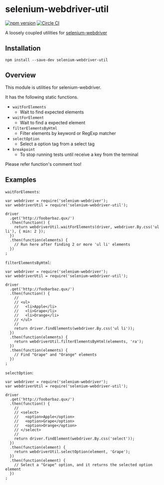 # selenium-webdriver-util

[![npm version](https://badge.fury.io/js/selenium-webdriver-util.svg)](http://badge.fury.io/js/selenium-webdriver-util)
[![Circle CI](https://circleci.com/gh/kjirou/selenium-webdriver-util.svg?style=svg)](https://circleci.com/gh/kjirou/selenium-webdriver-util)

A loosely coupled utilities for [selenium-webdriver](https://code.google.com/p/selenium/wiki/WebDriverJs)


## Installation

```
npm install --save-dev selenium-webdriver-util
```


## Overview

This module is utilities for selenium-webdriver.

It has the following static functions.

- `waitForElements`
  - Wait to find expected elements
- `waitForElement`
  - Wait to find a expected element
- `filterElementsByHtml`
  - Filter elements by keyword or RegExp matcher
- `selectOption`
  - Select a option tag from a select tag
- `breakpoint`
  - To stop running tests until receive a key from the terminal

Please refer function's comment too!


## Examples

`waitForElements`:

```
var webdriver = require('selenium-webdriver');
var webdriverUtil = require('selenium-webdriver-util');

driver
  .get('http://foobarbaz.qux/')
  .then(function() {
    return webdriverUtil.waitForElements(driver, webdriver.By.css('ul li'), { min: 2 });
  })
  .then(function(elements) {
    // Run here after finding 2 or more 'ul li' elements
  })
;
```

`filterElementsByHtml`:

```
var webdriver = require('selenium-webdriver');
var webdriverUtil = require('selenium-webdriver-util');

driver
  .get('http://foobarbaz.qux/')
  .then(function() {
    //
    // <ul>
    //   <li>Apple</li>
    //   <li>Grape</li>
    //   <li>Orange</li>
    // </ul>
    //
    return driver.findElements(webdriver.By.css('ul li'));
  })
  .then(function(elements) {
    return webdriverUtil.filterElementsByHtml(elements, 'ra');
  })
  .then(function(elements) {
    // Find "Grape" and "Orange" elements
  })
;
```

`selectOption`:

```
var webdriver = require('selenium-webdriver');
var webdriverUtil = require('selenium-webdriver-util');

driver
  .get('http://foobarbaz.qux/')
  .then(function() {
    //
    // <select>
    //   <option>Apple</option>
    //   <option>Grape</option>
    //   <option>Orange</option>
    // </select>
    //
    return driver.findElement(webdriver.By.css('select'));
  })
  .then(function(element) {
    return webdriverUtil.selectOption(element, 'Grape');
  })
  .then(function(element) {
    // Select a "Grape" option, and it returns the selected option element
  })
;
```
